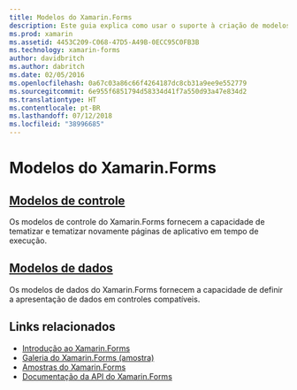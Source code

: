 ```yaml
---
title: Modelos do Xamarin.Forms
description: Este guia explica como usar o suporte à criação de modelos fornecido pelo Xamarin.Forms. Isso inclui modelos de controle que podem ser usados para definir e redefinir com facilidade o tema de páginas em tempo de execução, bem como modelos de dados, que definem a apresentação dos dados em controles compatíveis.
ms.prod: xamarin
ms.assetid: 4453C209-C068-47D5-A49B-0ECC95C0FB3B
ms.technology: xamarin-forms
author: davidbritch
ms.author: dabritch
ms.date: 02/05/2016
ms.openlocfilehash: 0a67c03a86c66f4264187dc8cb31a9ee9e552779
ms.sourcegitcommit: 6e955f6851794d58334d41f7a550d93a47e834d2
ms.translationtype: HT
ms.contentlocale: pt-BR
ms.lasthandoff: 07/12/2018
ms.locfileid: "38996685"
---
```

# <a name="xamarinforms-templates"></a>Modelos do Xamarin.Forms

## <a name="control-templatescontrol-templatesindexmd"></a>[Modelos de controle](control-templates/index.md)

Os modelos de controle do Xamarin.Forms fornecem a capacidade de tematizar e tematizar novamente páginas de aplicativo em tempo de execução.

## <a name="data-templatesdata-templatesindexmd"></a>[Modelos de dados](data-templates/index.md)

Os modelos de dados do Xamarin.Forms fornecem a capacidade de definir a apresentação de dados em controles compatíveis.


## <a name="related-links"></a>Links relacionados

- [Introdução ao Xamarin.Forms](~/xamarin-forms/get-started/introduction-to-xamarin-forms.md)
- [Galeria do Xamarin.Forms (amostra)](https://developer.xamarin.com/samples/FormsGallery/)
- [Amostras do Xamarin.Forms](https://developer.xamarin.com/samples/tag/Xamarin.Forms/)
- [Documentação da API do Xamarin.Forms](xref:Xamarin.Forms)
